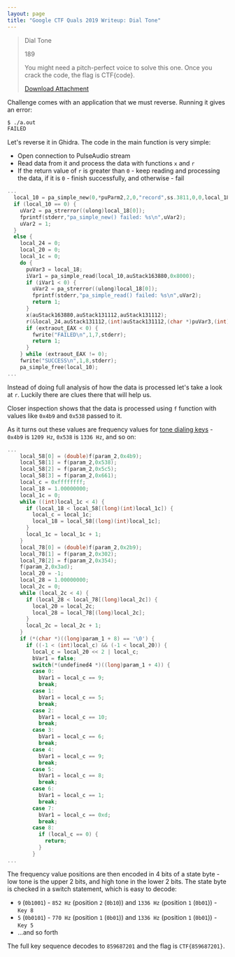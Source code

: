 ```yaml
---
layout: page
title: "Google CTF Quals 2019 Writeup: Dial Tone"
---
```


> Dial Tone
>
> 189
>
> You might need a pitch-perfect voice to solve this one. Once you crack the code, the flag is CTF{code}.
> 
> [Download Attachment](https://storage.googleapis.com/gctf-2019-attachments/5200e49479e71df95cbb2a373904b7d8fe181eee8fc5b63435dee1d0629b2c48)

Challenge comes with an application that we must reverse. Running it gives an error:

```sh
$ ./a.out 
FAILED
```

Let's reverse it in Ghidra. The code in the main function is very simple:

* Open connection to PulseAudio stream 
* Read data from it and process the data with functions ```x``` and ```r```
* If the return value of ```r``` is greater than ```0``` - keep reading and processing the data, if it is ```0``` - finish successfully, and otherwise - fail

```c
...
  local_10 = pa_simple_new(0,*puParm2,2,0,"record",ss.3811,0,0,local_18);
  if (local_10 == 0) {
    uVar2 = pa_strerror((ulong)local_18[0]);
    fprintf(stderr,"pa_simple_new() failed: %s\n",uVar2);
    uVar2 = 1;
  }
  else {
    local_24 = 0;
    local_20 = 0;
    local_1c = 0;
    do {
      puVar3 = local_18;
      iVar1 = pa_simple_read(local_10,auStack163880,0x8000);
      if (iVar1 < 0) {
        uVar2 = pa_strerror((ulong)local_18[0]);
        fprintf(stderr,"pa_simple_read() failed: %s\n",uVar2);
        return 1;
      }
      x(auStack163880,auStack131112,auStack131112);
      r(&local_24,auStack131112,(int)auStack131112,(char *)puVar3,(int)pcVar4,(int)puVar5);
      if (extraout_EAX < 0) {
        fwrite("FAILED\n",1,7,stderr);
        return 1;
      }
    } while (extraout_EAX != 0);
    fwrite("SUCCESS\n",1,8,stderr);
    pa_simple_free(local_10);
...
```

Instead of doing full analysis of how the data is processed let's take a look at ```r```. Luckily there are clues there that will help us.

Closer inspection shows that the data is processed using ```f``` function with values like ```0x4b9``` and ```0x538``` passed to it.

As it turns out these values are frequency values for [tone dialing keys](https://en.wikipedia.org/wiki/Dual-tone_multi-frequency_signaling#Keypad) - ```0x4b9``` is ```1209 Hz```, ```0x538``` is ```1336 Hz```, and so on:

```c
...
    local_58[0] = (double)f(param_2,0x4b9);
    local_58[1] = f(param_2,0x538);
    local_58[2] = f(param_2,0x5c5);
    local_58[3] = f(param_2,0x661);
    local_c = 0xffffffff;
    local_18 = 1.00000000;
    local_1c = 0;
    while ((int)local_1c < 4) {
      if (local_18 < local_58[(long)(int)local_1c]) {
        local_c = local_1c;
        local_18 = local_58[(long)(int)local_1c];
      }
      local_1c = local_1c + 1;
    }
    local_78[0] = (double)f(param_2,0x2b9);
    local_78[1] = f(param_2,0x302);
    local_78[2] = f(param_2,0x354);
    f(param_2,0x3ad);
    local_20 = -1;
    local_28 = 1.00000000;
    local_2c = 0;
    while (local_2c < 4) {
      if (local_28 < local_78[(long)local_2c]) {
        local_20 = local_2c;
        local_28 = local_78[(long)local_2c];
      }
      local_2c = local_2c + 1;
    }
    if (*(char *)((long)param_1 + 8) == '\0') {
      if ((-1 < (int)local_c) && (-1 < local_20)) {
        local_c = local_20 << 2 | local_c;
        bVar1 = false;
        switch(*(undefined4 *)((long)param_1 + 4)) {
        case 0:
          bVar1 = local_c == 9;
          break;
        case 1:
          bVar1 = local_c == 5;
          break;
        case 2:
          bVar1 = local_c == 10;
          break;
        case 3:
          bVar1 = local_c == 6;
          break;
        case 4:
          bVar1 = local_c == 9;
          break;
        case 5:
          bVar1 = local_c == 8;
          break;
        case 6:
          bVar1 = local_c == 1;
          break;
        case 7:
          bVar1 = local_c == 0xd;
          break;
        case 8:
          if (local_c == 0) {
            return;
          }
        }
...
```

The frequency value positions are then encoded in 4 bits of a state byte - low tone is the upper 2 bits, and high tone in the lower 2 bits. The state byte is checked in a switch statement, which is easy to decode:

* ```9``` (```0b1001```) - ```852 Hz``` (position ```2``` (```0b10```)) and ```1336 Hz``` (position ```1``` (```0b01```)) - ```Key 8```
* ```5``` (```0b0101```) - ```770 Hz``` (position ```1``` (```0b01```)) and ```1336 Hz``` (position ```1``` (```0b01```)) - ```Key 5```
* ...and so forth

The full key sequence decodes to ```859687201``` and the flag is ```CTF{859687201}```.
